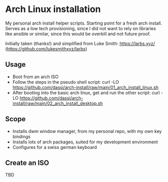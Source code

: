 # Arch Linux installation

My personal arch install helper scripts. Starting point for a fresh arch install.
Serves as a low tech provisioning, since I did not want to rely on libraries like ansible or
similar, since this would be overkill and not future proof.

Initially taken (thanks!) and simplified from Luke Smith: https://larbs.xyz/ (https://github.com/lukesmithxyz/larbs)

## Usage

- Boot from an arch ISO
- Follow the steps in the pseudo shell script: curl -LO https://github.com/dassi/arch-install/raw/main/01_arch_install_linux.sh
- After booting into the basic arch linux, get and run the other script: curl -LO https://github.com/dassi/arch-install/raw/main/02_arch_install_desktop.sh

## Scope

- Installs dwm window manager, from my personal repo, with my own key bindings
- Installs lots of arch packages, suited for my development environment
- Configures for a swiss german keyboard

## Create an ISO

TBD

